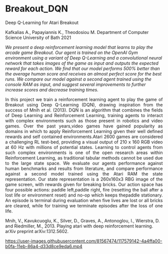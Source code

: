 # Breakout_DQN

Deep Q-Learning for Atari Breakout

Kafkalias A., Papayiannis K., Theodosiou M. Department of Computer Science University of Bath 2021

*We present a deep reinforcement learning model that learns to play the arcade game Breakout.  Our agent is trained on the OpenAI Gym environment using a variant of Deep Q-Learning and a convolutional neural network that takes images of the game as input and outputs the expected reward for each action. We find that our model performs 500% better than the average human score and receives an almost perfect score for the best runs.  We compare our model against a second agent trained using the console RAM as input, and suggest several improvements to further increase scores and decrease training times.*




<p align="justify">In this project we train a reinforcement learning agent to play the game of Breakout using Deep Q-Learning (DQN), drawing inspiration from the success of Mnih et al. (2013). DQN is an algorithm that combines the fields of Deep Learning and Reinforcement Learning, training agents to interact with complex environments such as those present in robotics and video games. Over the past years,video games have gained popularity as domains in which to apply Reinforcement Learning given their well defined rewards and self contained environments.Atari 2600 games are considered a challenging RL test-bed, providing a visual output of 210 x 160 RGB video at 60 Hz with millions of potential states. Learning to control agents from such complex environments is one of the open research areas within Reinforcement Learning, as traditional tabular methods cannot be used due to the large state space. We evaluate our agents performance against human benchmarks and results from literature, and compare performance against a second model trained using the Atari RAM the state representation. Our state representation is a 260x160x3 RBG image of the game screen, with rewards given for breaking bricks. Our action space has four possible actions: paddle left,paddle right, fire (resetting the ball after a lost life or environment reset) and no-op which keeps thepaddle stationary. An episode is terminal during evaluation when five lives are lost or all bricks are cleared, while for training we terminate episodes after the loss of one life. </p>


Mnih, V., Kavukcuoglu, K., Silver, D., Graves, A., Antonoglou, I., Wierstra, D. and Riedmiller, M., 2013. Playing atari with deep reinforcement learning. arXiv preprint arXiv:1312.5602.


https://user-images.githubusercontent.com/81567474/117579142-4a4ffa00-b0fa-11eb-86a4-d33d8ce9eda6.mp4
